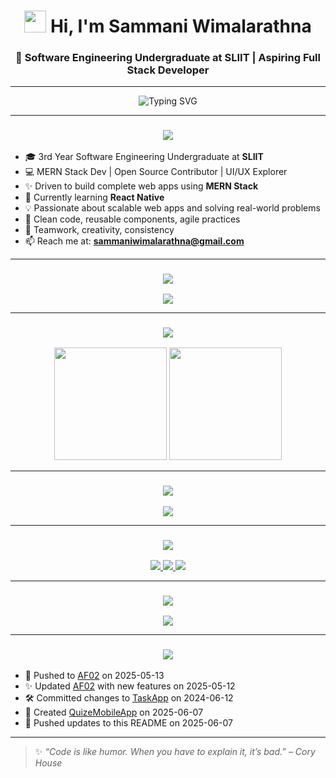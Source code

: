 <h1 align="center">
  <img src="https://media.giphy.com/media/hvRJCLFzcasrR4ia7z/giphy.gif" width="35" /> Hi, I'm Sammani Wimalarathna
</h1>
<h3 align="center">🚀 Software Engineering Undergraduate at SLIIT | Aspiring Full Stack Developer</h3>

---

<p align="center">
  <img src="https://readme-typing-svg.herokuapp.com?font=Fira+Code&size=22&pause=1000&center=true&vCenter=true&width=435&lines=Passionate+Full+Stack+Developer;MERN+Stack+Enthusiast;Always+Learning+%F0%9F%93%9A;Turning+Ideas+Into+Code+%F0%9F%92%BB" alt="Typing SVG" />
</p>

---

<h3 align="center">
  <img src="https://readme-typing-svg.herokuapp.com?font=Fira+Code&size=20&pause=1000&color=F70000&center=true&vCenter=true&width=250&lines=💁‍♀️+About+Me" /> 
</h3>

- 🎓 3rd Year Software Engineering Undergraduate at **SLIIT**
- 💻 MERN Stack Dev | Open Source Contributor | UI/UX Explorer
- ✨ Driven to build complete web apps using **MERN Stack**
- 🌱 Currently learning **React Native**
- 💡 Passionate about scalable web apps and solving real-world problems
- 🧩 Clean code, reusable components, agile practices
- 🤝 Teamwork, creativity, consistency
- 📫 Reach me at: **[sammaniwimalarathna@gmail.com](mailto:sammaniwimalarathna@gmail.com)**

---

<h3 align="center">
  <img src="https://readme-typing-svg.herokuapp.com?font=Fira+Code&size=20&pause=1000&color=06C900&center=true&vCenter=true&width=300&lines=🛠️+Tech+Stack+%26+Tools" />
</h3>

<div align="center">
  <img src="https://skillicons.dev/icons?i=html,css,js,ts,react,nodejs,express,mongodb,mysql,java,spring,flutter,androidstudio,python,c,cpp,r,kotlin,docker,kubernetes,git,github,vscode,figma,tailwind,bootstrap,firebase" />
</div>

---

<h3 align="center">
  <img src="https://readme-typing-svg.herokuapp.com?font=Fira+Code&size=20&pause=1000&color=00BFFF&center=true&vCenter=true&width=270&lines=📊+GitHub+Stats" />
</h3>

<div align="center">
  <img src="https://github-readme-stats.vercel.app/api?username=wimalarathna-ARSA&show_icons=true&theme=dracula&hide_border=false" height="180"/>
  <img src="https://github-readme-stats.vercel.app/api/top-langs/?username=wimalarathna-ARSA&layout=compact&theme=dracula&hide_border=false" height="180"/>
</div>

---

<h3 align="center">
  <img src="https://readme-typing-svg.herokuapp.com?font=Fira+Code&size=20&pause=1000&color=F700FF&center=true&vCenter=true&width=250&lines=🔥+GitHub+Streak" />
</h3>

<div align="center">
  <img src="https://github-readme-streak-stats.herokuapp.com/?user=wimalarathna-ARSA&theme=radical&hide_border=false" />
</div>

---

<h3 align="center">
  <img src="https://readme-typing-svg.herokuapp.com?font=Fira+Code&size=20&pause=1000&color=00CED1&center=true&vCenter=true&width=260&lines=🌐+Connect+with+Me" />
</h3>

<div align="center">
  <a href="https://www.linkedin.com/in/sammani-wimalarathna/" target="_blank">
    <img src="https://img.shields.io/badge/LinkedIn-blue?logo=linkedin&style=for-the-badge" />
  </a>
  <a href="mailto:sammaniwimalarathna@gmail.com">
    <img src="https://img.shields.io/badge/Gmail-red?logo=gmail&style=for-the-badge" />
  </a>
  <a href="https://github.com/wimalarathna-ARSA">
    <img src="https://img.shields.io/badge/GitHub-black?logo=github&style=for-the-badge" />
  </a>
</div>

---

<h3 align="center">
  <img src="https://readme-typing-svg.herokuapp.com?font=Fira+Code&size=20&pause=1000&color=DC143C&center=true&vCenter=true&width=260&lines=👣+Visitor+Counter" />
</h3>

<div align="center">
  <img src="https://profile-counter.glitch.me/wimalarathna-ARSA/count.svg?" />
</div>

---

<h3 align="center">
  <img src="https://readme-typing-svg.herokuapp.com?font=Fira+Code&size=20&pause=1000&color=FFD700&center=true&vCenter=true&width=280&lines=🧠+Recent+Activity" />
</h3>

- 🚀 Pushed to [AF02](https://github.com/wimalarathna-ARSA/AF02) on 2025-05-13  
- ✨ Updated [AF02](https://github.com/wimalarathna-ARSA/AF02) with new features on 2025-05-12  
- 🛠️ Committed changes to [TaskApp](https://github.com/wimalarathna-ARSA/TaskApp) on 2024-06-12  
- 📱 Created [QuizeMobileApp](https://github.com/wimalarathna-ARSA/QuizeMobileApp) on 2025-06-07  
- 💬 Pushed updates to this README on 2025-06-07
  

---

> ✨ _“Code is like humor. When you have to explain it, it’s bad.” – Cory House_
